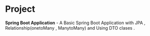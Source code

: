 # Project
**Spring Boot Application** - 
A Basic Spring Boot Application with JPA , Relationship(onetoMany , ManytoMany) and Using DTO clases .
